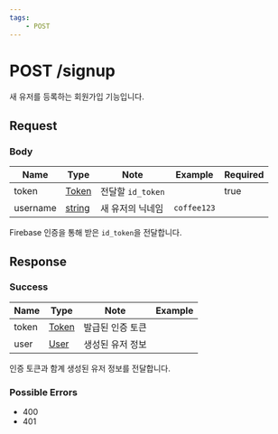 ```yaml
---
tags:
    - POST
---
```


# POST /signup

새 유저를 등록하는 회원가입 기능입니다.

## Request

### Body

| Name     | Type                                      | Note              | Example     | Required |
| -------- | ----------------------------------------- | ----------------- | ----------- | -------- |
| token    | [Token](../../types/semantic/token.md)    | 전달할 `id_token` |             | true     |
| username | [string](../../types/primitive/string.md) | 새 유저의 닉네임  | `coffee123` |          |

Firebase 인증을 통해 받은 `id_token`을 전달합니다.

## Response

### Success

| Name  | Type                                   | Note             | Example |
| ----- | -------------------------------------- | ---------------- | ------- |
| token | [Token](../../types/semantic/token.md) | 발급된 인증 토큰 |         |
| user  | [User](../../types/schema/user.md)     | 생성된 유저 정보 |         |

인증 토큰과 함계 생성된 유저 정보를 전달합니다.

### Possible Errors

-   400
-   401
